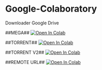 # Google-Colaboratory
Downloader Google Drive

##MEGA##
[![Open In Colab](https://colab.research.google.com/assets/colab-badge.svg)](https://colab.research.google.com/gist/whxxyu/f8db6e1f8288cc361d3a474e91d7c254/mega-to-google-drive-downloader.ipynb)

##TORRENT##
[![Open In Colab](https://colab.research.google.com/assets/colab-badge.svg)](https://colab.research.google.com/gist/whxxyu/76e28bc6cea0b8692243c348266e2235/torrent-to-google-drive-downloader.ipynb)

##TORRENT V2##
[![Open In Colab](https://colab.research.google.com/assets/colab-badge.svg)](https://colab.research.google.com/gist/whxxyu/7a452a51398a703e86bfe895733c6e4b/torrent-to-google-drive-downloader-v2.ipynb)

##REMOTE URL##
[![Open In Colab](https://colab.research.google.com/assets/colab-badge.svg)](https://colab.research.google.com/gist/whxxyu/9c1e93dfffb78afbb3819ed6f4e6b2a4/any-url-transfer-to-google-drive.ipynb)

